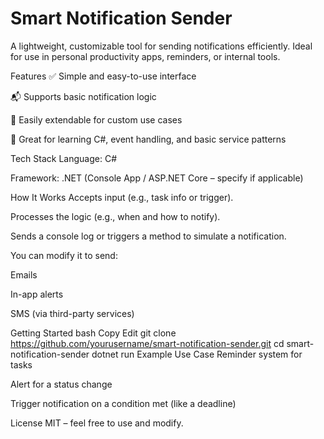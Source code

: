 # Smart Notification Sender
A lightweight, customizable tool for sending notifications efficiently. Ideal for use in personal productivity apps, reminders, or internal tools.

Features
✅ Simple and easy-to-use interface

📬 Supports basic notification logic

🔧 Easily extendable for custom use cases

🧪 Great for learning C#, event handling, and basic service patterns

Tech Stack
Language: C#

Framework: .NET (Console App / ASP.NET Core – specify if applicable)

How It Works
Accepts input (e.g., task info or trigger).

Processes the logic (e.g., when and how to notify).

Sends a console log or triggers a method to simulate a notification.

You can modify it to send:

Emails

In-app alerts

SMS (via third-party services)

Getting Started
bash
Copy
Edit
git clone https://github.com/yourusername/smart-notification-sender.git
cd smart-notification-sender
dotnet run
Example Use Case
Reminder system for tasks

Alert for a status change

Trigger notification on a condition met (like a deadline)

License
MIT – feel free to use and modify.
